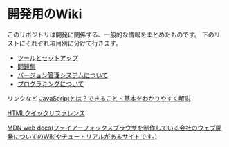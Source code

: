 # 開発用のWiki

このリポジトリは開発に関係する、一般的な情報をまとめたものです。
下のリストにそれぞれ項目別に分けて行きます。

- [ツールとセットアップ](tools-setup.md)
- [問題集](exercise/js.md)
- [バージョン管理システムについて](version-control.md)
- [プログラミングについて](base-knowledge.md)



リンクなど
[JavaScriptとは？できること・基本をわかりやすく解説](https://www.kagoya.jp/howto/webhomepage/javascript/)

[HTMLクイックリファレンス](http://www.htmq.com)

[MDN web docs(ファイアーフォックスブラウザを制作している会社のウェブ開発についてのWikiやチュートリアルがあるサイトです。)](https://developer.mozilla.org/ja/docs/Web/JavaScript)
